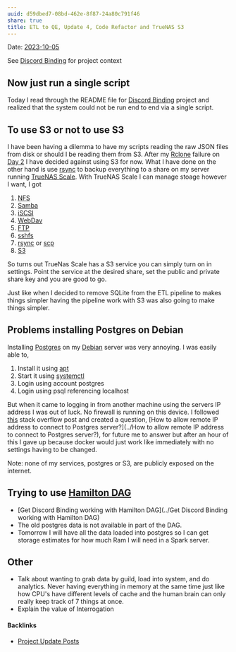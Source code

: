```yaml
---
uuid: d59dbed7-08bd-462e-8f87-24a80c791f46
share: true
title: ETL to QE, Update 4, Code Refactor and TrueNAS S3
---
```

Date: [2023-10-05](../2023-10-05)

See [Discord Binding](../1c376bfd-75ef-4c0d-9e23-3680653de55f) for project context
## Now just run a single script

Today I read through the README file for [Discord Binding](../1c376bfd-75ef-4c0d-9e23-3680653de55f) project and realized that the system could not be run end to end via a single script. 
## To use S3 or not to use S3

I have been having a dilemma to have my scripts reading the raw JSON files from disk or should I be reading them from S3. After my [Rclone](../253c9f0b-fdaf-41e4-ae0b-584e2bc15cee) failure on [Day 2](../01d14af7-0d89-4c3a-90a8-12696e01e036) I have decided against using S3 for now. What I have done on the other hand is use [rsync](../83b61328-cd0a-426a-bded-e3897e67204b) to backup everything to a share on my server running [TrueNAS Scale](../1fc6c96f-fcb0-40d9-9b57-0645b09dbc92). With TrueNAS Scale I can manage stoage however I want, I got 

1. [NFS](../67d75bf6-213c-4956-a3fe-0a110c13f132)
2. [Samba](../9c9e0876-4016-4731-a868-8c98e67310c6)
4. [iSCSI](../7e8093d9-bbda-42a7-a6ac-4467e2e1320c)
5. [WebDav](../29e9ac87-35a3-406c-a05a-8742f4704bcb)
6. [FTP](../c5fb2dbb-77df-44d5-a51d-ed9ef6743535)
7. [sshfs](../acf83ac3-5b3b-4711-94a6-90249425fdf4)
8. [rsync](../83b61328-cd0a-426a-bded-e3897e67204b) or [scp](../95055af0-ca99-48e4-9c4d-b87107a0d55f)
9. [S3](../cc64a399-1cbe-44ee-ab4a-f36343a593ff)

So turns out TrueNas Scale has a S3 service you can simply turn on in settings. Point the service at the desired share, set the public and private share key and you are good to go.

Just like when I decided to remove SQLite from the ETL pipeline to makes things simpler having the pipeline work with S3 was also going to make things simpler.

## Problems installing Postgres on Debian

Installing [Postgres](../5d70cd64-3134-4b62-8879-12f1f8bb4afe) on my [Debian](../e5892695-48a8-4b08-b405-d70790407a4a) server was very annoying. I was easily able to,

1. Install it using [apt](../46bf620d-4d5f-45ba-b5b4-c3142845fb68)
2. Start it using [systemctl](../044b4897-60c9-4349-9a5d-a8d0975af5fa)
3. Login using account postgres
4. Login using psql referencing localhost

But when it came to logging in from another machine using the servers IP address I was out of luck. No firewall is running on this device. I followed [this](https://stackoverflow.com/questions/3278379/how-to-configure-postgresql-to-accept-all-incoming-connections) stack overflow post and created a question, 
[How to allow remote IP address to connect to Postgres server?](../How to allow remote IP address to connect to Postgres server?), for future me to answer but after an hour of this I gave up because docker would just work like immediately with no settings having to be changed. 

Note: none of my services, postgres or S3, are publicly exposed on the internet.

## Trying to use [Hamilton DAG](../a83ae1cd-71ba-4fe6-846f-2c169a802b9a)

* [Get Discord Binding working with Hamilton DAG](../Get Discord Binding working with Hamilton DAG)
* The old postgres data is not available in part of the DAG.
* Tomorrow I will have all the data loaded into postgres so I can get storage estimates for how much Ram I will need in a Spark server.

## Other

* Talk about wanting to grab data by guild, load into system, and do analytics. Never having everything in memory at the same time just like how CPU's have different levels of cache and the human brain can only really keep track of 7 things at once.
* Explain the value of Interrogation

#### Backlinks

* [Project Update Posts](/4c45797f-8d43-4277-a5c1-de8df9aa7876)
